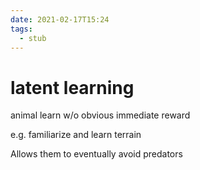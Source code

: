 ```yaml
---
date: 2021-02-17T15:24
tags: 
  - stub
---
```


# latent learning

animal learn w/o obvious immediate reward

e.g. familiarize and learn terrain

Allows them to eventually avoid predators
